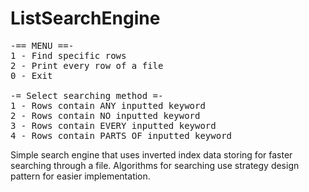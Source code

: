 # ListSearchEngine
<pre>
-== MENU ==-
1 - Find specific rows
2 - Print every row of a file
0 - Exit

-= Select searching method =-
1 - Rows contain ANY inputted keyword
2 - Rows contain NO inputted keyword
3 - Rows contain EVERY inputted keyword
4 - Rows contain PARTS OF inputted keyword
</pre>

Simple search engine that uses inverted index data storing for faster searching through a file.
Algorithms for searching use strategy design pattern for easier implementation.
